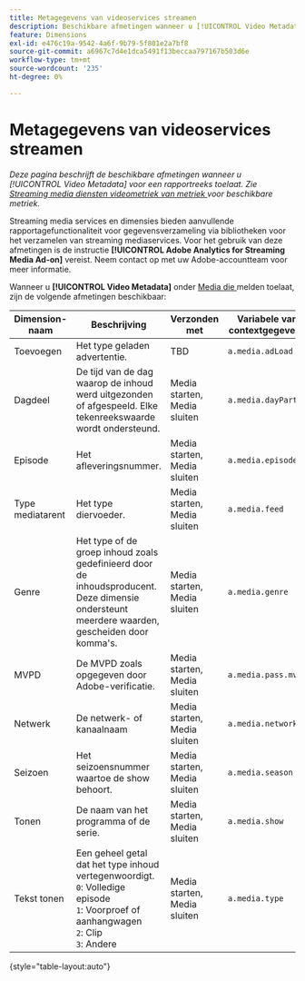 ```yaml
---
title: Metagegevens van videoservices streamen
description: Beschikbare afmetingen wanneer u [!UICONTROL Video Metadata] inschakelt voor een rapportsuite.
feature: Dimensions
exl-id: e476c19a-9542-4a6f-9b79-5f801e2a7bf8
source-git-commit: a6967c7d4e1dca5491f13beccaa797167b503d6e
workflow-type: tm+mt
source-wordcount: '235'
ht-degree: 0%

---
```


# Metagegevens van videoservices streamen

*Deze pagina beschrijft de beschikbare afmetingen wanneer u [!UICONTROL Video Metadata] voor een rapportreeks toelaat. Zie [ Streaming media diensten videometriek van metriek ](../metrics/sm-video-metadata.md) voor beschikbare metriek.*

Streaming media services en dimensies bieden aanvullende rapportagefunctionaliteit voor gegevensverzameling via bibliotheken voor het verzamelen van streaming mediaservices. Voor het gebruik van deze afmetingen is de instructie **[!UICONTROL Adobe Analytics for Streaming Media Ad-on]** vereist. Neem contact op met uw Adobe-accountteam voor meer informatie.

Wanneer u **[!UICONTROL Video Metadata]** onder [ Media die ](/help/admin/tools/manage-rs/edit-settings/media-management.md) melden toelaat, zijn de volgende afmetingen beschikbaar:

| Dimension-naam | Beschrijving | Verzonden met | Variabele van contextgegevens |
| --- | --- | --- | --- |
| Toevoegen | Het type geladen advertentie. | TBD | `a.media.adLoad` |
| Dagdeel | De tijd van de dag waarop de inhoud werd uitgezonden of afgespeeld. Elke tekenreekswaarde wordt ondersteund. | Media starten, Media sluiten | `a.media.dayPart` |
| Episode | Het afleveringsnummer. | Media starten, Media sluiten | `a.media.episode` |
| Type mediatarent | Het type diervoeder. | Media starten, Media sluiten | `a.media.feed` |
| Genre | Het type of de groep inhoud zoals gedefinieerd door de inhoudsproducent. Deze dimensie ondersteunt meerdere waarden, gescheiden door komma&#39;s. | Media starten, Media sluiten | `a.media.genre` |
| MVPD | De MVPD zoals opgegeven door Adobe-verificatie. | Media starten, Media sluiten | `a.media.pass.mvpd` |
| Netwerk | De netwerk- of kanaalnaam | Media starten, Media sluiten | `a.media.network` |
| Seizoen | Het seizoensnummer waartoe de show behoort. | Media starten, Media sluiten | `a.media.season` |
| Tonen | De naam van het programma of de serie. | Media starten, Media sluiten | `a.media.show` |
| Tekst tonen | Een geheel getal dat het type inhoud vertegenwoordigt.<br>`0`: Volledige episode <br>`1`: Voorproef of aanhangwagen <br>`2`: Clip <br>`3`: Andere | Media starten, Media sluiten | `a.media.type` |

{style="table-layout:auto"}
